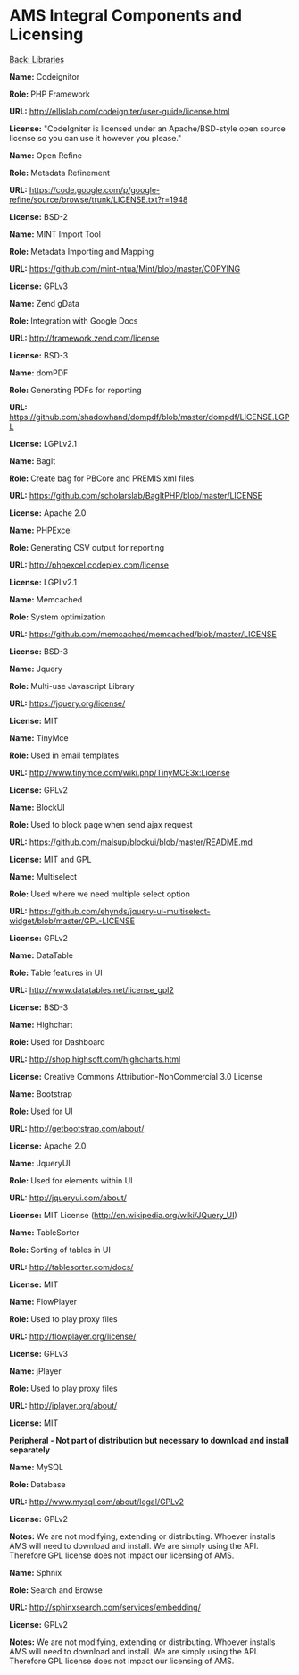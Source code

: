 AMS Integral Components and Licensing
===
[Back: Libraries](libraries.md)

**Name:** Codeignitor	

**Role:** PHP Framework	

**URL:** http://ellislab.com/codeigniter/user-guide/license.html	

**License:** "CodeIgniter is licensed under an Apache/BSD-style open source license so you can use it however you please."

**Name:** Open Refine

**Role:** Metadata Refinement	

**URL:** https://code.google.com/p/google-refine/source/browse/trunk/LICENSE.txt?r=1948	

**License:** BSD-2

**Name:** MINT Import Tool	

**Role:** Metadata Importing and Mapping	

**URL:** https://github.com/mint-ntua/Mint/blob/master/COPYING	

**License:** GPLv3

**Name:** Zend gData	

**Role:** Integration with Google Docs	

**URL:** http://framework.zend.com/license	

**License:** BSD-3

**Name:** domPDF	

**Role:** Generating PDFs for reporting	

**URL:** https://github.com/shadowhand/dompdf/blob/master/dompdf/LICENSE.LGPL	

**License:** LGPLv2.1

**Name:** BagIt

**Role:** Create bag for PBCore and PREMIS xml files.

**URL:** https://github.com/scholarslab/BagItPHP/blob/master/LICENSE

**License:** Apache 2.0

**Name:** PHPExcel	

**Role:** Generating CSV output for reporting	

**URL:** http://phpexcel.codeplex.com/license	

**License:** LGPLv2.1

**Name:** Memcached	

**Role:** System optimization	

**URL:** https://github.com/memcached/memcached/blob/master/LICENSE	

**License:** BSD-3

**Name:** Jquery	

**Role:** Multi-use Javascript Library	

**URL:** https://jquery.org/license/	

**License:** MIT

**Name:** TinyMce

**Role:** Used in email templates	

**URL:** http://www.tinymce.com/wiki.php/TinyMCE3x:License

**License:** GPLv2

**Name:** BlockUI

**Role:** Used to block page when send ajax request

**URL:** https://github.com/malsup/blockui/blob/master/README.md

**License:** MIT and GPL

**Name:** Multiselect

**Role:** Used where we need multiple select option

**URL:** https://github.com/ehynds/jquery-ui-multiselect-widget/blob/master/GPL-LICENSE

**License:** GPLv2

**Name:** DataTable	

**Role:** Table features in UI	

**URL:** http://www.datatables.net/license_gpl2	

**License:** BSD-3

**Name:** Highchart	

**Role:** Used for Dashboard	

**URL:** http://shop.highsoft.com/highcharts.html	

**License:** Creative Commons Attribution-NonCommercial 3.0 License

**Name:** Bootstrap	

**Role:** Used for UI	

**URL:** http://getbootstrap.com/about/	

**License:** Apache 2.0

**Name:** JqueryUI	

**Role:** Used for elements within UI	

**URL:** http://jqueryui.com/about/	

**License:** MIT License (http://en.wikipedia.org/wiki/JQuery_UI)

**Name:** TableSorter	

**Role:** Sorting of tables in UI	

**URL:** http://tablesorter.com/docs/	

**License:** MIT

**Name:** FlowPlayer

**Role:** Used to play proxy files

**URL:** http://flowplayer.org/license/

**License:** GPLv3

**Name:** jPlayer

**Role:** Used to play proxy files

**URL:** http://jplayer.org/about/

**License:** MIT

**Peripheral - Not part of distribution but necessary to download and install separately**			

**Name:** MySQL	

**Role:** Database	

**URL:** http://www.mysql.com/about/legal/GPLv2

**License:** GPLv2

**Notes:** We are not modifying, extending or distributing. Whoever installs AMS will need to download and install. We are simply using the API. Therefore GPL license does not impact our licensing of AMS.


**Name:** Sphnix	

**Role:** Search and Browse	

**URL:** http://sphinxsearch.com/services/embedding/	

**License:** GPLv2

**Notes:** We are not modifying, extending or distributing. Whoever installs AMS will need to download and install. We are simply using the API. Therefore GPL license does not impact our licensing of AMS.








